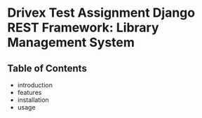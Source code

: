 # Drivex Test Assignment Django REST Framework: Library Management System

## Table of Contents

- introduction
- features
- installation
- usage